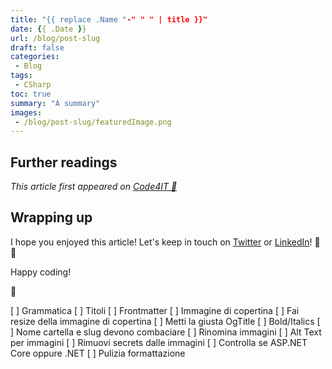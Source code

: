 ```yaml
---
title: "{{ replace .Name "-" " " | title }}"
date: {{ .Date }}
url: /blog/post-slug
draft: false
categories:
 - Blog
tags:
 - CSharp
toc: true
summary: "A summary"
images:
 - /blog/post-slug/featuredImage.png
---
```



## Further readings

_This article first appeared on [Code4IT 🐧](https://www.code4it.dev/)_


## Wrapping up


I hope you enjoyed this article! Let's keep in touch on [Twitter](https://twitter.com/BelloneDavide) or [LinkedIn](https://www.linkedin.com/in/BelloneDavide/)! 🤜🤛

Happy coding!

🐧


[ ] Grammatica
[ ] Titoli
[ ] Frontmatter
[ ] Immagine di copertina
[ ] Fai resize della immagine di copertina
[ ] Metti la giusta OgTitle
[ ] Bold/Italics
[ ] Nome cartella e slug devono combaciare
[ ] Rinomina immagini
[ ] Alt Text per immagini
[ ] Rimuovi secrets dalle immagini
[ ] Controlla se ASP.NET Core oppure .NET
[ ] Pulizia formattazione